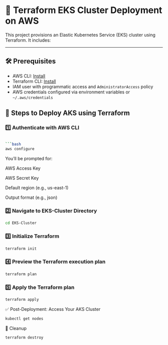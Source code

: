 
# 🚀 Terraform EKS Cluster Deployment on AWS

This project provisions an Elastic Kubernetes Service (EKS) cluster using Terraform. It includes:

---

## 🛠️ Prerequisites

- AWS CLI: [Install](https://docs.aws.amazon.com/cli/latest/userguide/install-cliv2.html)
- Terraform CLI: [Install](https://developer.hashicorp.com/terraform/downloads)
- IAM user with programmatic access and `AdministratorAccess` policy
- AWS credentials configured via environment variables or `~/.aws/credentials`

## 🧪 Steps to Deploy AKS using Terraform

### 1️⃣ Authenticate with AWS CLI
```bash

```bash
aws configure
```
You’ll be prompted for:

AWS Access Key

AWS Secret Key

Default region (e.g., us-east-1)

Output format (e.g., json)


### 2️⃣ Navigate to EKS-Cluster Directory 
```bash
cd EKS-Cluster
```


### 3️⃣ Initialize Terraform
```bash
terraform init
```

### 4️⃣ Preview the Terraform execution plan
```bash
terraform plan
```

### 5️⃣ Apply the Terraform plan
```bash
terraform apply
```

✅ Post-Deployment: Access Your AKS Cluster

```bash
kubectl get nodes
```



🧹 Cleanup
```bash
terraform destroy
```
